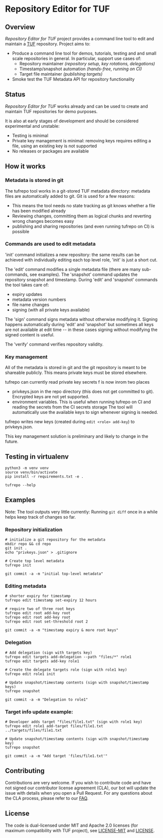 
# Repository Editor for TUF

## Overview

_Repository Editor for TUF_ project provides a command line tool to edit and
maintain a [TUF](https://theupdateframework.io/) repository. Project aims to:
 * Produce a command line tool for demos, tutorials, testing and and small
   scale repositories in general. In particular, support use cases of:
   * Repository maintainer _(repository setup, key rotations, delegations)_
   * Timestamp/snapshot automation _(hands-free, running on CI)_
   * Target file maintainer _(publishing targets)_
 * Smoke test the TUF Metadata API for repository functionality

## Status

_Repository Editor for TUF_ works already and can be used to create and maintain
TUF repositories for demo purposes.

It is also at early stages of development and should be considered
experimental and unstable:
 * Testing is minimal
 * Private key management is minimal: removing keys requires editing a file,
   using an existing key is not supported
 * No releases or packages are available

## How it works

### Metadata is stored in git

The tufrepo tool works in a git-stored TUF metadata directory: metadata files
are automatically added to git. Git is used for a few reasons:
 * This means the tool needs no state tracking as git knows whether a file
   has been modified already
 * Reviewing changes, committing them as logical chunks and reverting wrong
   changes becomes easy
 * publishing and sharing repositories (and even running tufrepo on CI)
   is possible

### Commands are used to edit metadata

'init' command initializes a new repository: the same results can be achieved
with individually editing each top level role, 'init' is just a short cut.

The 'edit' command modifies a single metadata file (there are many
sub-commands, see examples). The 'snapshot' command updates the repository
snapshot and timestamp. During 'edit' and 'snapshot' commands the tool takes
care of:
 * expiry updates
 * metadata version numbers
 * file name changes
 * signing (with all private keys available)

The 'sign' command signs metadata without otherwise modifying it.
Signing happens automatically during 'edit' and 'snapshot' but sometimes
all keys are not available at edit time -- in these cases signing without
modifying the signed content is useful.

The 'verify' command verifies repository validity.

### Key management

All of the metadata is stored in git and the git repository is meant to be
shareable publicly. This means private keys must be stored elsewhere.

tufrepo can currently read private key secrets f is now inrom two places
 * privkeys.json in the repo directory (this does not get committed to git).
   Encrypted keys are not yet supported.
 * environment variables. This is useful when running tufrepo on CI and reading
   the secrets from the CI secrets storage
The tool will automatically use the available keys to sign whenever signing is
needed.

tufrepo writes new keys (created during `edit <role> add-key`) to
privkeys.json.

This key management solution is preliminary and likely to change in the future.

## Testing in virtualenv

    python3 -m venv venv
    source venv/bin/activate
    pip install -r requirements.txt -e .

    tufrepo --help

## Examples

Note: The tool outputs very little currently: Running `git diff` once in a
while helps keep track of changes so far.

### Repository initialization

    # initialize a git repository for the metadata
    mkdir repo && cd repo
    git init .
    echo "privkeys.json" > .gitignore

    # Create top level metadata
    tufrepo init

    git commit -a -m "initial top-level metadata"

### Editing metadata

    # shorter expiry for timestamp
    tufrepo edit timestamp set-expiry 12 hours

    # require two of three root keys
    tufrepo edit root add-key root
    tufrepo edit root add-key root
    tufrepo edit root set-threshold root 2

    git commit -a -m "timestamp expiry & more root keys"

### Delegation

    # Add delegation (sign with targets key)
    tufrepo edit targets add-delegation --path "files/*" role1
    tufrepo edit targets add-key role1

    # Create the delegate targets role (sign with role1 key)
    tufrepo edit role1 init

    # Update snapshot/timestamp contents (sign with snapshot/timestamp keys)
    tufrepo snapshot

    git commit -a -m "Delegation to role1"

### Target info update example:

    # Developer adds target "files/file1.txt" (sign with role1 key)
    tufrepo edit role1 add-target files/file1.txt ../targets/files/file1.txt

    # Update snapshot/timestamp contents (sign with snapshot/timestamp key)
    tufrepo snapshot

    git commit -a -m "Add target 'files/file1.txt'"

## Contributing

Contributions are very welcome. If you wish to contribute code and have not
signed our contributor license agreement (CLA), our bot will update the issue
with details when you open a Pull Request. For any questions about the CLA
process, please refer to our [FAQ](https://cla.vmware.com/faq).

## License

The code is dual-licensed under MIT and Apache 2.0 licenses (for maximum
compatibility with TUF project), see [LICENSE-MIT](LICENSE-MIT) and
[LICENSE](LICENSE).
